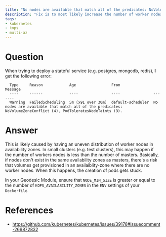 ```yaml
---
title: "No nodes are available that match all of the predicates: NoVolumeZoneConflict (4)"
description: "Fix is to most likely increase the number of worker nodes so they are evenly spread across all availability zones."
tags:
- kubernetes
- kops
- multi-az
---
```


# Question

When trying to deploy a stateful service (e.g. postgres, mongodb, redis), I get the following error:

```
  Type     Reason            Age                From               Message
  ----     ------            ----               ----               -------
  Warning  FailedScheduling  5m (x91 over 30m)  default-scheduler  No nodes are available that match all of the predicates: NoVolumeZoneConflict (4), PodToleratesNodeTaints (3).
```

# Answer

This is likely caused by having an uneven distribution of worker nodes in availability zones. In small clusters (e.g. test clusters), this may happen if the number of workers nodes is less than the number of masters.
Basically, if nodes don't exist in the same availability zones as masters, there's a risk that volumes get provisioned in an availaiblity-zone where there are no worker nodes. When this happens, 
the creation of pods gets stuck.

In your Geodesic Module, ensure that `NODE_MIN_SIZE` is greater or equal to the number of `KOPS_AVAILABILITY_ZONES` in the `ENV` settings of your `Dockerfile`.


# References

- https://github.com/kubernetes/kubernetes/issues/39178#issuecomment-269872832
